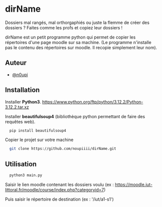 
# dirName

Dossiers mal rangés, mal orthorgaphiés ou juste la flemme de créer des dossiers ? Faites comme les profs et copiez leur dossiers !

dirName est un petit programme python qui permet de copier les répertoires d'une page moodle sur sa machine. (Le programme n'installe pas le contenu des répertoires sur moodle. Il recopie simplement leur nom).


## Auteur

- [@n0upi](https://www.linkedin.com/in/louis-bruche-37278b221/)


## Installation

Installer **Python3**.
https://www.python.org/ftp/python/3.12.2/Python-3.12.2.tar.xz

Installer **beautifulsoup4** (bibliothèque python permettant de faire des requêtes web).
```bash
  pip install beautifulsoup4
```

Copier le projet sur votre machine
```bash
  git clone https://github.com/noupiiii/dirName.git
```

## Utilisation

```bash
  python3 main.py
```
Saisir le lien moodle contenant les dossiers voulu (ex : https://moodle.iut-littoral.fr/moodle/course/index.php?categoryid=7)

Puis saisir le répertoire de destination (ex : '/iut/a1-s1')
